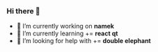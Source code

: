### Hi there 👋

- 🔭 I’m currently working on **namek**
- 🌱 I’m currently learning  += **react qt**
- 🤔 I’m looking for help with += **double elephant**

<!--
**DaiHangLin/DaiHangLin** is a ✨ _special_ ✨ repository because its `README.md` (this file) appears on your GitHub profile.

Here are some ideas to get you started:

- 🔭 I’m currently working on ...
- 🌱 I’m currently learning ...
- 👯 I’m looking to collaborate on ...
- 🤔 I’m looking for help with ...
- 💬 Ask me about ...
- 📫 How to reach me: ...
- 😄 Pronouns: ...
- ⚡ Fun fact: ...
-->
